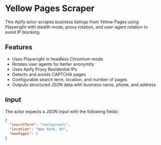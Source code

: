 # Yellow Pages Scraper

This Apify actor scrapes business listings from Yellow Pages using Playwright with stealth mode, proxy rotation, and user-agent rotation to avoid IP blocking.

## Features

- Uses Playwright in headless Chromium mode  
- Rotates user agents for better anonymity  
- Uses Apify Proxy Residential IPs  
- Detects and avoids CAPTCHA pages  
- Configurable search term, location, and number of pages  
- Outputs structured JSON data with business name, phone, and address

## Input

The actor expects a JSON input with the following fields:

```json
{
  "searchTerm": "restaurants",
  "location": "New York, NY",
  "maxPages": 1
}

